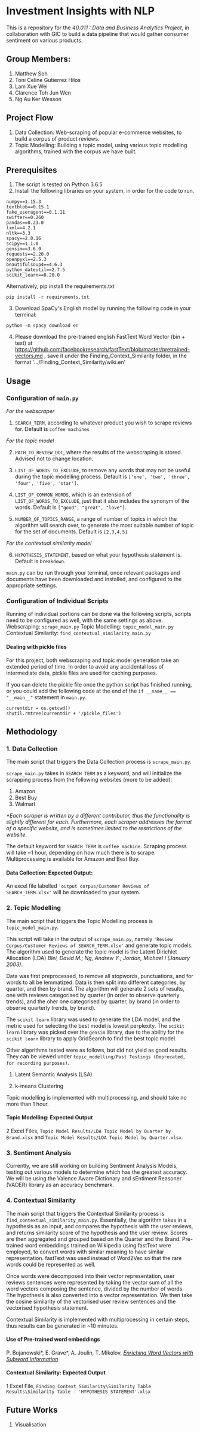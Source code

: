 # Investment Insights with NLP
 
 This is a repository for the <i>40.011 : Data and Business Analytics Project</i>, in collaboration with GIC to build a data pipeline that would gather consumer sentiment on various products. 

## Group Members:
1. Matthew Soh
2. Toni Celine Gutierrez Hilos
3. Lam Xue Wei
4. Clarence Toh Jun Wen
5. Ng Au Ker Wesson

## Project Flow

1. Data Collection: Web-scraping of popular e-commerce websites, to build a corpus of product reviews. 
2. Topic Modelling: Building a topic model, using various topic modelling algorithms, trained with the corpus we have built.

## Prerequisites

1. The script is tested on Python 3.6.5 
2. Install the following libraries on your system, in order for the code to run. 

```
numpy==1.15.3
textblob==0.15.1
fake_useragent==0.1.11
swifter==0.260
pandas==0.23.0
lxml==4.2.1
nltk==3.3
spacy==2.0.16
scipy==1.1.0
gensim==3.6.0
requests==2.20.0
openpyxl==2.5.3
beautifulsoup4==4.6.3
python_dateutil==2.7.5
scikit_learn==0.20.0
```

Alternatively, pip install the requirements.txt

```
pip install -r requirements.txt
```

3. Download SpaCy's English model by running the following code in your terminal:

```
python -m spacy download en
```

4. Please download the pre-trained english FastText Word Vector (bin + text) at https://github.com/facebookresearch/fastText/blob/master/pretrained-vectors.md , save it under the Finding_Context_Similarity folder, in the format '.../Finding_Context_Similarity/wiki.en'

## Usage

### Configuration of ```main.py```

<i> For the webscraper </i>

1. `SEARCH_TERM`, according to whatever product you wish to scrape reviews for. Default is `coffee machines`

<i> For the topic model </i>

2. `PATH_TO_REVIEW_DOC`, where the results of the webscraping is stored. Advised not to change location.

3. `LIST_OF_WORDS_TO_EXCLUDE`, to remove any words that may not be useful during the topic modelling process. Default is `['one', 'two', 'three', 'four', 'five', 'star']`.

4. `LIST_OF_COMMON_WORDS`, which is an extension of ```LIST_OF_WORDS_TO_EXCLUDE```, just that it also includes the synonym of the words. Default is `["good", "great", "love"]`.

5. `NUMBER_OF_TOPICS_RANGE`, a range of number of topics in which the algorithm will search over, to generate the most suitable number of topic for the set of documents. Default is `[2,3,4,5]`

<i> For the contextual similarity model </i>

6. `HYPOTHESIS_STATEMENT`, based on what your hypothesis statement is. Default is `breakdown`.

```main.py``` can be run through your terminal, once relevant packages and documents have been downloaded and installed, and configured to the appropriate settings.

### Configuration of Individual Scripts

Running of individual portions can be done via the following scripts, scripts need to be configured as well, with the same settings as above.
Webscraping:  ```scrape_main.py```
Topic Modelling: ```topic_model_main.py```
Contextual Similarity: ```find_contextual_similarity_main.py```

#### Dealing with pickle files

For this project, both webscraping and topic model generation take an extended period of time. In order to avoid any accidental loss of intermediate data, pickle files are used for caching purposes.

If you can delete the pickle file once the python script has finished running, or you could add the following code at the end of the ``` if __name__ == "__main__" ``` statement in ```main.py```. 

```
currentdir = os.getcwd()
shutil.rmtree(currentdir + '/pickle_files')
```


## Methodology

### 1. Data Collection

The main script that triggers the Data Collection process is ```scrape_main.py```. 

```scrape_main.py``` takes in ```SEARCH TERM``` as a keyword, and will initialize the scrapping process from the following websites (more to be added):

1. Amazon
2. Best Buy 
3. Walmart 

<i> *Each scraper is written by a different contributor, thus the functionality is slightly different for each. Furthermore, each scraper addresses the format of a specific website, and is sometimes limited to the restrictions of the website. </i>

The default keyword for ```SEARCH_TERM``` is ```coffee machine```. 
Scraping process will take ~1 hour, depending on how much there is to scrape. Multiprocessing is available for Amazon and Best Buy.

#### Data Collection: Expected Output:

An excel file labelled ```'output corpus/Customer Reviews of SEARCH_TERM.xlsx'``` will be downloaded to your system.

### 2. Topic Modelling

The main script that triggers the Topic Modelling process is ```topic_model_main.py```. 

This script will take in the output of ```scrape_main.py```, namely ```'Review Corpus/Customer Reviews of SEARCH_TERM.xlsx'``` and generate topic models. The algorithm used to generate the topic model is the Latent Dirichlet Allocation (LDA) <i>Blei, David M.; Ng, Andrew Y.; Jordan, Michael I (January 2003)</i>.

Data was first preprocessed, to remove all stopwords, punctuations, and for words to all be lemmatized. Data is then split into different categories, by quarter, and then by brand. The algorithm will generate 2 sets of results, one with reviews categorised by quarter (in order to observe quarterly trends), and the oher one categorised by quarter, by brand (in order to observe quarterly trends, by brand).

The ```scikit learn``` library was used to generate the LDA model, and the metric used for selecting the best model is lowest perplexity. The ```scikit learn``` library was picked over the ```gensim``` library, due to the ability for the ```scikit learn``` library to apply GridSearch to find the best topic model.

Other algorithms tested were as follows, but did not yield as good results. They can be viewed under ```topic_modelling/Past Testings (Deprecated, for recording purposes)```.

1. Latent Semantic Analysis (LSA)

2. k-means Clustering

Topic modelling is implemented with multiprocessing, and should take no more than 1 hour.

#### Topic Modelling: Expected Output

2 Excel Files, ```Topic Model Results/LDA Topic Model by Quarter by Brand.xlsx``` and ```Topic Model Results/LDA Topic Model by Quarter.xlsx```.


### 3. Sentiment Analysis 

Currently, we are still working on building Sentiment Analysis Models, testing out various models to determine which has the greatest accuracy. We will be using the Valence Aware Dictionary and sEntiment Reasoner (VADER) library as an accuracy benchmark.

### 4. Contextual Similarity

The main script that triggers the Contextual Similarity process is ```find_contextual_similarity_main.py```. Essentially, the algorithm takes in a hypothesis as an input, and compares the hypothesis with the user reviews, and returns similarity score of the hypothesis and the user review. Scores are then aggregated and grouped based on the Quarter and the Brand. Pre-trained word embeddings trained on Wikipedia using fastText were employed, to convert words with similar meaning to have similar representation. fastText was used instead of Word2Vec so that the rare words could be represented as well.

Once words were decomposed into their vector representation, user reviews sentences were represented by taking the vector sum of all the word vectors composing the sentence, divided by the number of words. The hypothesis is also converted into a vector representation. We then take the cosine similarity of the vectorised user review sentences and the vectorised hypothesis statement.

Contextual Similarity is implemented with multiprocessing in certain steps, thus results can be generated in ~10 minutes.

#### Use of Pre-trained word embeddings
P. Bojanowski*, E. Grave*, A. Joulin, T. Mikolov, [<i>Enriching Word Vectors with Subword Information</i>](https://arxiv.org/abs/1607.04606)

#### Contextual Similarity: Expected Output

1 Excel File, ```Finding_Context_Similarity\Similarity Table Results\Similarity Table - 'HYPOTHESIS STATEMENT'.xlsx```

## Future Works

1. Visualisation

